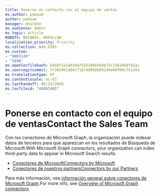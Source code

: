 ```yaml
---
title: Ponerse en contacto con el equipo de ventas
ms.author: pebaum
author: pebaum
manager: mnirkhe
ms.audience: Admin
ms.topic: article
ROBOTS: NOINDEX, NOFOLLOW
localization_priority: Priority
ms.collection: Adm_O365
ms.custom:
- "9003120"
- "5898"
ms.openlocfilehash: b45071a3a03daf55b109e9e9b73c7262868f82ac
ms.sourcegitcommit: 7c3819614681716748802b04240e80f0dc7e1e8a
ms.translationtype: HT
ms.contentlocale: es-ES
ms.lasthandoff: 06/24/2020
ms.locfileid: "44867465"
---
```

# <a name="contact-the-sales-team"></a><span data-ttu-id="a63b0-102">Ponerse en contacto con el equipo de ventas</span><span class="sxs-lookup"><span data-stu-id="a63b0-102">Contact the Sales Team</span></span>

<span data-ttu-id="a63b0-103">Con los conectores de Microsoft Graph, la organización puede indexar datos de terceros para que aparezcan en los resultados de Búsqueda de Microsoft.</span><span class="sxs-lookup"><span data-stu-id="a63b0-103">With Microsoft Graph connectors, your organization can index third-party data to appear in Microsoft Search results.</span></span>

- [<span data-ttu-id="a63b0-104">Conectores de Microsoft</span><span class="sxs-lookup"><span data-stu-id="a63b0-104">Connectors by Microsoft</span></span>](https://docs.microsoft.com/microsoftsearch/connectors-gallery#Microsoft)
- [<span data-ttu-id="a63b0-105">Conectores de nuestros partners</span><span class="sxs-lookup"><span data-stu-id="a63b0-105">Connectors by our Partners</span></span>](https://docs.microsoft.com/microsoftsearch/connectors-gallery#Partners)

<span data-ttu-id="a63b0-106">Para más información, vea [información general sobre conectores de Microsoft Graph](https://docs.microsoft.com/microsoftsearch/connectors-overview).</span><span class="sxs-lookup"><span data-stu-id="a63b0-106">For more info, see [Overview of Microsoft Graph connectors](https://docs.microsoft.com/microsoftsearch/connectors-overview).</span></span>
